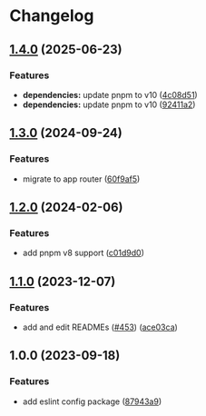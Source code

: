 # Changelog

## [1.4.0](https://github.com/Frachtwerk/essencium-frontend/compare/prettier-config-essencium-v1.3.0...prettier-config-essencium-v1.4.0) (2025-06-23)


### Features

* **dependencies:** update pnpm to v10 ([4c08d51](https://github.com/Frachtwerk/essencium-frontend/commit/4c08d51777281b92966feb2f02da35d3cc4157d4))
* **dependencies:** update pnpm to v10 ([92411a2](https://github.com/Frachtwerk/essencium-frontend/commit/92411a2bd12bc32d7bed55ef74dd932fb4926be3))

## [1.3.0](https://github.com/Frachtwerk/essencium-frontend/compare/prettier-config-essencium-v1.2.0...prettier-config-essencium-v1.3.0) (2024-09-24)

### Features

- migrate to app router ([60f9af5](https://github.com/Frachtwerk/essencium-frontend/commit/60f9af5e6f0e56c597b8a06a5e588138f1f2600f))

## [1.2.0](https://github.com/Frachtwerk/essencium-frontend/compare/prettier-config-essencium-v1.1.0...prettier-config-essencium-v1.2.0) (2024-02-06)

### Features

- add pnpm v8 support ([c01d9d0](https://github.com/Frachtwerk/essencium-frontend/commit/c01d9d09890eb512c7de933ce417e636ccb68b07))

## [1.1.0](https://github.com/Frachtwerk/essencium-frontend/compare/prettier-config-essencium-v1.0.0...prettier-config-essencium-v1.1.0) (2023-12-07)

### Features

- add and edit READMEs ([#453](https://github.com/Frachtwerk/essencium-frontend/issues/453)) ([ace03ca](https://github.com/Frachtwerk/essencium-frontend/commit/ace03cab63e0cfe8a39d0f4322b1ba60b6e225ba))

## 1.0.0 (2023-09-18)

### Features

- add eslint config package ([87943a9](https://github.com/Frachtwerk/essencium-frontend/commit/87943a9e7e887d5c964d45b222046a4979362e43))
